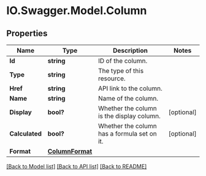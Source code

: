 # IO.Swagger.Model.Column
## Properties

Name | Type | Description | Notes
------------ | ------------- | ------------- | -------------
**Id** | **string** | ID of the column. | 
**Type** | **string** | The type of this resource. | 
**Href** | **string** | API link to the column. | 
**Name** | **string** | Name of the column. | 
**Display** | **bool?** | Whether the column is the display column. | [optional] 
**Calculated** | **bool?** | Whether the column has a formula set on it. | [optional] 
**Format** | [**ColumnFormat**](ColumnFormat.md) |  | 

[[Back to Model list]](../README.md#documentation-for-models) [[Back to API list]](../README.md#documentation-for-api-endpoints) [[Back to README]](../README.md)


